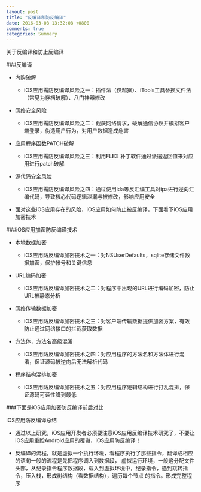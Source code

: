 ```yaml
---
layout: post
title: "反编译和防反编译"
date: 2016-03-08 13:32:08 +0800
comments: true
categories: Summary
---
```


关于反编译和防止反编译


###反编译

* 内购破解

	- iOS应用需防反编译风险之一：插件法（仅越狱）、iTools工具替换文件法（常见为存档破解）、八门神器修改


* 网络安全风险

	- iOS应用需防反编译风险之二：截获网络请求，破解通信协议并模拟客户端登录，伪造用户行为，对用户数据造成危害


* 应用程序函数PATCH破解

	- iOS应用需防反编译风险之三：利用FLEX 补丁软件通过派遣返回值来对应用进行patch破解


* 源代码安全风险

	- iOS应用需防反编译风险之四：通过使用ida等反汇编工具对ipa进行逆向汇编代码，导致核心代码逻辑泄漏与被修改，影响应用安全


* 面对这些iOS应用存在的风险，iOS应用如何防止被反编译，下面看下iOS应用加密技术



###iOS应用加密防反编译技术


* 本地数据加密

	- iOS应用防反编译加密技术之一：对NSUserDefaults，sqlite存储文件数据加密，保护帐号和关键信息


* URL编码加密

	- iOS应用防反编译加密技术之二：对程序中出现的URL进行编码加密，防止URL被静态分析


* 网络传输数据加密

	- iOS应用防反编译加密技术之三：对客户端传输数据提供加密方案，有效防止通过网络接口的拦截获取数据


* 方法体，方法名高级混淆

	- iOS应用防反编译加密技术之四：对应用程序的方法名和方法体进行混淆，保证源码被逆向后无法解析代码


* 程序结构混排加密

	- iOS应用防反编译加密技术之五：对应用程序逻辑结构进行打乱混排，保证源码可读性降到最低



###下面是iOS应用加密防反编译前后对比

iOS应用防反编译总结

* 通过以上研究，iOS应用开发者必须要注意iOS应用反编译技术研究了，不要让iOS应用重蹈Android应用的覆辙，iOS应用防反编译！

* 反编译的流程，就是虚拟一个执行环境，看程序执行了那些指令，翻译成相应的语句一般的流程是先把程序调入到数据段， 虚拟运行环境，一般这分配文件头部，从纪录指令程序数据段，载入到虚拟环境中，纪录指令，遇到跳转指令，压入栈，形成树结构（看数据结构），遍历每个节点 的指令。形成完整程序
 

